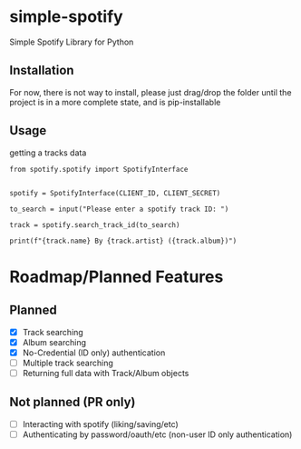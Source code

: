# simple-spotify
Simple Spotify Library for Python


## Installation
For now, there is not way to install, please just drag/drop the folder until the project is in a more complete state, and is pip-installable 


## Usage 
getting a tracks data
```
from spotify.spotify import SpotifyInterface


spotify = SpotifyInterface(CLIENT_ID, CLIENT_SECRET)

to_search = input("Please enter a spotify track ID: ")

track = spotify.search_track_id(to_search)

print(f"{track.name} By {track.artist} ({track.album})")
```


# Roadmap/Planned Features
## Planned
- [x] Track searching
- [x] Album searching
- [x] No-Credential (ID only) authentication
- [ ] Multiple track searching
- [ ] Returning full data with Track/Album objects

## Not planned (PR only)
- [ ] Interacting with spotify (liking/saving/etc)
- [ ] Authenticating by password/oauth/etc (non-user ID only authentication)